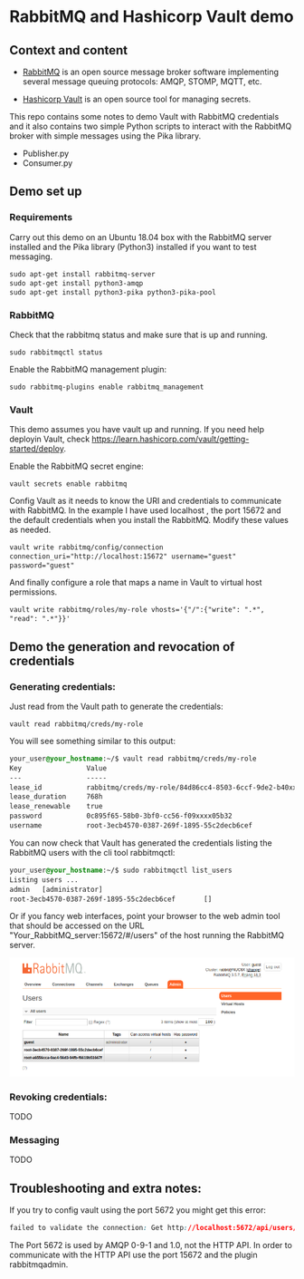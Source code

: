 # RabbitMQ and Hashicorp Vault demo
## Context and content

- [RabbitMQ](https://www.rabbitmq.com/) is an open source message broker software implementing several message queuing protocols: AMQP, STOMP, MQTT, etc.

- [Hashicorp Vault](https://www.vaultproject.io/) is an open source tool for managing secrets.

This repo contains some notes to demo Vault with RabbitMQ credentials and it also contains two simple Python scripts to interact with the RabbitMQ broker with simple messages using the Pika library.

- Publisher.py
- Consumer.py

## Demo set up

### Requirements

Carry out this demo on an Ubuntu 18.04 box with the RabbitMQ server installed and the Pika library (Python3) installed if you want to test messaging.

```
sudo apt-get install rabbitmq-server
sudo apt-get install python3-amqp 
sudo apt-get install python3-pika python3-pika-pool
```

### RabbitMQ

Check that the rabbitmq status and make sure that is up and running.

```
sudo rabbitmqctl status
```

Enable the RabbitMQ management plugin:

```
sudo rabbitmq-plugins enable rabbitmq_management
```

### Vault

This demo assumes you have vault up and running. If you need help deployin Vault, check https://learn.hashicorp.com/vault/getting-started/deploy.

Enable the RabbitMQ secret engine:

```
vault secrets enable rabbitmq
```

Config Vault as it needs to know the URI and credentials to communicate with RabbitMQ. In the example I have used localhost , the port 15672 and the default credentials when you install the RabbitMQ. Modify these values as needed.

```
vault write rabbitmq/config/connection connection_uri="http://localhost:15672" username="guest" password="guest"
```

And finally configure a role that maps a name in Vault to virtual host permissions.

```
vault write rabbitmq/roles/my-role vhosts='{"/":{"write": ".*", "read": ".*"}}'
```

## Demo the generation and revocation of credentials

### Generating credentials:

Just read from the Vault path to generate the credentials:

```
vault read rabbitmq/creds/my-role
```

You will see something similar to this output:

```css
your_user@your_hostname:~/$ vault read rabbitmq/creds/my-role
Key                Value
---                -----
lease_id           rabbitmq/creds/my-role/84d86cc4-8503-6ccf-9de2-b40xxxxedbfe
lease_duration     768h
lease_renewable    true
password           0c895f65-58b0-3bf0-cc56-f09xxxx05b32
username           root-3ecb4570-0387-269f-1895-55c2decb6cef 
```

You can now check that Vault has generated the credentials listing the RabbitMQ users with the cli tool rabbitmqctl:

```css
your_user@your_hostname:~/$ sudo rabbitmqctl list_users
Listing users ...
admin	[administrator]
root-3ecb4570-0387-269f-1895-55c2decb6cef       []
```
Or if you fancy web interfaces, point your browser to the web admin tool that should be accessed on the URL "Your_RabbitMQ_server:15672/#/users" of the host running the RabbitMQ server.

![alt text](img/RabbitMQ_List_Users.png)

### Revoking credentials:

TODO

### Messaging

TODO

## Troubleshooting and extra notes:

If you try to config vault using the port 5672 you might get this error:

```css
failed to validate the connection: Get http://localhost:5672/api/users/: net/http: HTTP/1.x transport connection broken: malformed HTTP response "AMQP\x00\x00\t\x01"
```

The Port 5672 is used by AMQP 0-9-1 and 1.0, not the HTTP API. In order to communicate with the HTTP API use the port 15672 and the plugin rabbitmqadmin.
